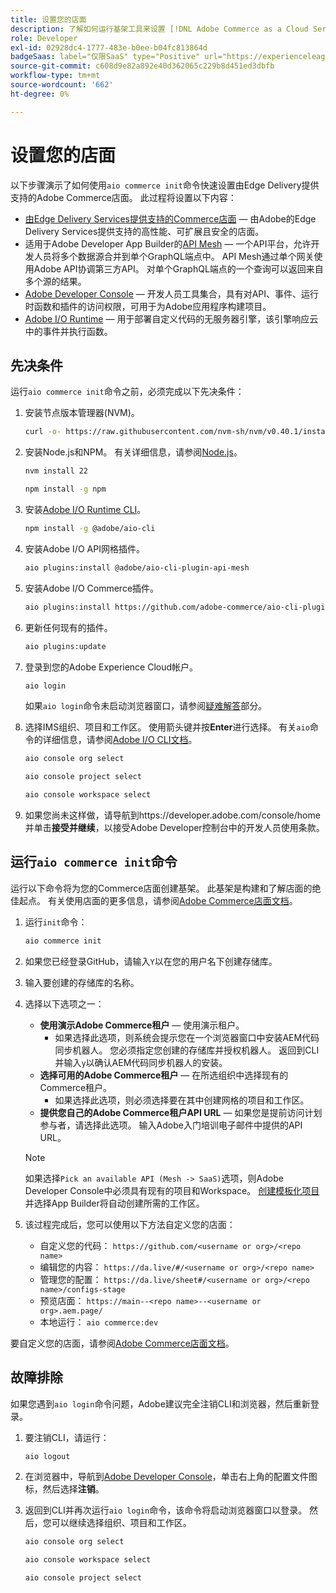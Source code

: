 ```yaml
---
title: 设置您的店面
description: 了解如何运行基架工具来设置 [!DNL Adobe Commerce as a Cloud Service] 店面。
role: Developer
exl-id: 02928dc4-1777-483e-b0ee-b04fc813864d
badgeSaas: label="仅限SaaS" type="Positive" url="https://experienceleague.adobe.com/en/docs/commerce/user-guides/product-solutions" tooltip="仅适用于Adobe Commerce as a Cloud Service和Adobe Commerce Optimizer项目(Adobe管理的SaaS基础架构)。"
source-git-commit: c608d9e82a892e40d362065c229b8d451ed3dbfb
workflow-type: tm+mt
source-wordcount: '662'
ht-degree: 0%

---
```


# 设置您的店面

以下步骤演示了如何使用`aio commerce init`命令快速设置由Edge Delivery提供支持的Adobe Commerce店面。 此过程将设置以下内容：

* [由Edge Delivery Services提供支持的Commerce店面](https://experienceleague.adobe.com/developer/commerce/storefront/get-started/) — 由Adobe的Edge Delivery Services提供支持的高性能、可扩展且安全的店面。
* 适用于Adobe Developer App Builder的[API Mesh](https://developer.adobe.com/graphql-mesh-gateway/mesh/) — 一个API平台，允许开发人员将多个数据源合并到单个GraphQL端点中。 API Mesh通过单个网关使用Adobe API协调第三方API。 对单个GraphQL端点的一个查询可以返回来自多个源的结果。
* [Adobe Developer Console](https://developer.adobe.com/developer-console/docs/guides/) — 开发人员工具集合，具有对API、事件、运行时函数和插件的访问权限，可用于为Adobe应用程序构建项目。
* [Adobe I/O Runtime](https://developer.adobe.com/runtime/docs/) — 用于部署自定义代码的无服务器引擎，该引擎响应云中的事件并执行函数。

## 先决条件

运行`aio commerce init`命令之前，必须完成以下先决条件：

1. 安装节点版本管理器(NVM)。

   ```bash
   curl -o- https://raw.githubusercontent.com/nvm-sh/nvm/v0.40.1/install.sh | bash
   ```

1. 安装Node.js和NPM。 有关详细信息，请参阅[Node.js](https://nodejs.org/en/)。

   ```bash
   nvm install 22
   ```

   ```bash
   npm install -g npm
   ```

1. 安装[Adobe I/O Runtime CLI](https://developer.adobe.com/runtime/docs/guides/tools/cli_install/)。

   ```bash
   npm install -g @adobe/aio-cli
   ```

1. 安装Adobe I/O API网格插件。

   ```bash
   aio plugins:install @adobe/aio-cli-plugin-api-mesh
   ```

1. 安装Adobe I/O Commerce插件。

   ```bash
   aio plugins:install https://github.com/adobe-commerce/aio-cli-plugin-commerce
   ```

1. 更新任何现有的插件。

   ```bash
   aio plugins:update
   ```

1. 登录到您的Adobe Experience Cloud帐户。

   ```bash
   aio login
   ```

   如果`aio login`命令未启动浏览器窗口，请参阅[疑难解答](#troubleshooting)部分。

1. 选择IMS组织、项目和工作区。 使用箭头键并按&#x200B;**Enter**&#x200B;进行选择。 有关`aio`命令的详细信息，请参阅[Adobe I/O CLI文档](https://github.com/adobe/aio-cli-plugin-console?tab=readme-ov-file#commands)。

   ```bash
   aio console org select
   ```

   ```bash
   aio console project select
   ```

   ```bash
   aio console workspace select
   ```

1. 如果您尚未这样做，请导航到https://developer.adobe.com/console/home并单击&#x200B;**接受并继续**，以接受Adobe Developer控制台中的开发人员使用条款。

## 运行`aio commerce init`命令

运行以下命令将为您的Commerce店面创建基架。 此基架是构建和了解店面的绝佳起点。 有关使用店面的更多信息，请参阅[Adobe Commerce店面文档](https://experienceleague.adobe.com/developer/commerce/storefront/)。


1. 运行`init`命令：

   ```bash
   aio commerce init
   ```

1. 如果您已经登录GitHub，请输入`Y`以在您的用户名下创建存储库。

1. 输入要创建的存储库的名称。

1. 选择以下选项之一：

   * **使用演示Adobe Commerce租户** — 使用演示租户。
      * 如果选择此选项，则系统会提示您在一个浏览器窗口中安装AEM代码同步机器人。 您必须指定您创建的存储库并授权机器人。 返回到CLI并输入`y`以确认AEM代码同步机器人的安装。
   * **选择可用的Adobe Commerce租户** — 在所选组织中选择现有的Commerce租户。
      * 如果选择此选项，则必须选择要在其中创建网格的项目和工作区。
   * **提供您自己的Adobe Commerce租户API URL** — 如果您是提前访问计划参与者，请选择此选项。 输入Adobe入门培训电子邮件中提供的API URL。

   >[!NOTE]
   >
   >如果选择`Pick an available API (Mesh -> SaaS)`选项，则Adobe Developer Console中必须具有现有的项目和Workspace。 [创建模板化项目](https://developer.adobe.com/developer-console/docs/guides/projects/projects-template/)并选择App Builder将自动创建所需的工作区。

1. 该过程完成后，您可以使用以下方法自定义您的店面：

   * 自定义您的代码： `https://github.com/<username or org>/<repo name>`
   * 编辑您的内容： `https://da.live/#/<username or org>/<repo name>`
   * 管理您的配置： `https://da.live/sheet#/<username or org>/<repo name>/configs-stage`
   * 预览店面： `https://main--<repo name>--<username or org>.aem.page/`
   * 本地运行： `aio commerce:dev`

要自定义您的店面，请参阅[Adobe Commerce店面文档](https://experienceleague.adobe.com/developer/commerce/storefront/)。

## 故障排除

如果您遇到`aio login`命令问题，Adobe建议完全注销CLI和浏览器，然后重新登录。

1. 要注销CLI，请运行：

   ```bash
   aio logout
   ```

1. 在浏览器中，导航到[Adobe Developer Console](https://developer.adobe.com/console)，单击右上角的配置文件图标，然后选择&#x200B;**注销**。

1. 返回到CLI并再次运行`aio login`命令，该命令将启动浏览器窗口以登录。 然后，您可以继续选择组织、项目和工作区。

   ```bash
   aio console org select
   ```

   ```bash
   aio console workspace select
   ```

   ```bash
   aio console project select
   ```
